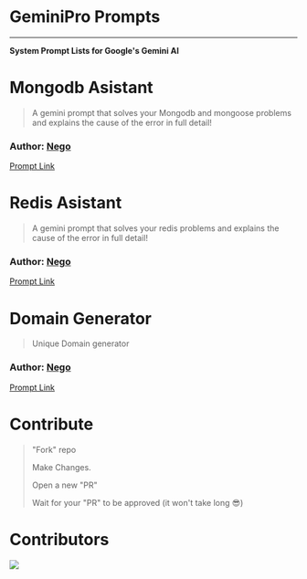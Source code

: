# GeminiPro Prompts

****

**System Prompt Lists for Google's Gemini AI**


#

# Mongodb Asistant

> A gemini prompt that solves your Mongodb and mongoose problems and explains the cause of the error in full detail!

<h3>Author: <a href="https://github.com/kardespro">Nego</a></h3>

<a href="https://github.com/kardespro/geminipro-prompts/blob/main/prompts/Mongodb-asistant.md">Prompt Link</a>

# Redis Asistant

> A gemini prompt that solves your redis  problems and explains the cause of the error in full detail!

<h3>Author: <a href="https://github.com/kardespro">Nego</a></h3>

<a href="https://github.com/kardespro/geminipro-prompts/blob/main/prompts/Redis-asistant.md">Prompt Link</a>


# Domain Generator

> Unique Domain generator

<h3>Author: <a href="https://github.com/kardespro">Nego</a></h3>

<a href="https://github.com/kardespro/geminipro-prompts/blob/main/prompts/domain.md">Prompt Link</a>

#


# Contribute

> "Fork" repo
>
> Make Changes.
>
> Open a new "PR"
>
> Wait for your "PR"  to be approved (it won't take long 😎)

# Contributors

<img src="https://contrib.rocks/image?repo=kardespro/geminipro-prompts" />
